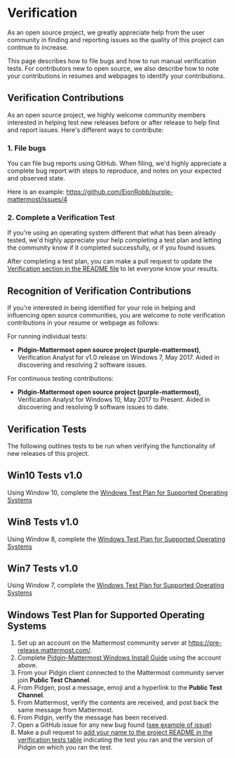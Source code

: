 # Verification 

As an open source project, we greatly appreciate help from the user community in finding and reporting issues so the quality of this project can continue to increase. 

This page describes how to file bugs and how to run manual verification tests. For contributors new to open source, we also describe how to note your contributions in resumes and webpages to identify your contributions. 

## Verification Contributions 

As an open source project, we highly welcome community members interested in helping test new releases before or after release to help find and report issues. Here's different ways to contribute: 

### 1. File bugs  

You can file bug reports using GitHub. When filing, we'd highly appreciate a complete bug report with steps to reproduce, and notes on your expected and observed state. 

Here is an example: https://github.com/EionRobb/purple-mattermost/issues/4

### 2. Complete a Verification Test 

If you're using an operating system different that what has been already tested, we'd highly appreciate your help completing a test plan and letting the community know if it completed successfully, or if you found issues. 

After completing a test plan, you can make a pull request to update the [Verification section in the README file](https://github.com/it33/purple-mattermost/blob/patch-3/README.md#verification
) to let everyone know your results. 

## Recognition of Verification Contributions 

If you're interested in being identified for your role in helping and influencing open source communities, you are welcome to note verification contributions in your resume or webpage as follows: 

For running individual tests: 

- **Pidgin-Mattermost open source project (purple-mattermost)**, Verification Analyst for v1.0 release on Windows 7, May 2017. Aided in discovering and resolving 2 software issues. 

For continuous testing contributions: 

- **Pidgin-Mattermost open source project (purple-mattermost)**, Verification Analyst for Windows 10, May 2017 to Present. Aided in discovering and resolving 9 software issues to date. 

## Verification Tests 

The following outlines tests to be run when verifying the functionality of new releases of this project. 

## Win10 Tests v1.0 

Using Window 10, complete the [Windows Test Plan for Supported Operating Systems](VERIFICATION.md#windows-test-plan-for-supported-operating-systems)

## Win8 Tests v1.0 

Using Window 8, complete the [Windows Test Plan for Supported Operating Systems](VERIFICATION.md#windows-test-plan-for-supported-operating-systems)

## Win7 Tests v1.0 

Using Window 7, complete the [Windows Test Plan for Supported Operating Systems](VERIFICATION.md#windows-test-plan-for-supported-operating-systems)

## Windows Test Plan for Supported Operating Systems 

1. Set up an account on the Mattermost community server at https://pre-release.mattermost.com/.
2. Complete [Pidgin-Mattermost Windows Install Guide](INSTALL.md) using the account above.
3. From your Pidgin client connected to the Mattermost community server join **Public Test Channel**.
4. From Pidgen, post a message, emoji and a hyperlink to the **Public Test Channel**. 
5. From Mattermost, verify the contents are received, and post back the same message from Mattermost.
6. From Pidgin, verify the message has been received. 
7. Open a GitHub issue for any new bug found ([see example of issue](https://github.com/EionRobb/purple-mattermost/issues/4))
8. Make a pull request to [add your name to the project README in the verification tests table](https://github.com/EionRobb/purple-mattermost#verification) indicating the test you ran and the version of Pidgin on which you ran the test. 
